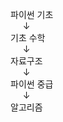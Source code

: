 파이썬 기초
<br>&nbsp;&nbsp;&nbsp;&nbsp;&nbsp;↓<br>
기초 수학
<br>&nbsp;&nbsp;&nbsp;&nbsp;&nbsp;↓<br>
자료구조
<br>&nbsp;&nbsp;&nbsp;&nbsp;&nbsp;↓<br>
파이썬 중급
<br>&nbsp;&nbsp;&nbsp;&nbsp;&nbsp;↓<br>
알고리즘